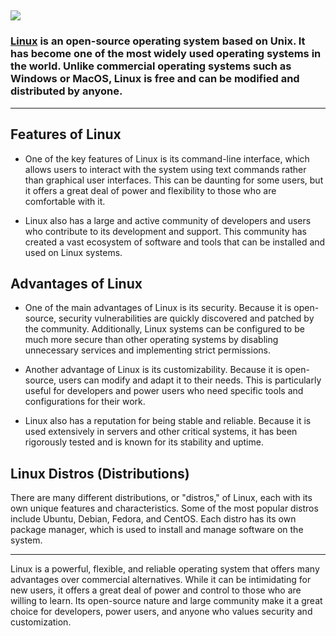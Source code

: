 ![](https://logodownload.org/wp-content/uploads/2022/05/linux-logo.png) 
---

### [Linux](https://www.linux.org/) is an open-source operating system based on Unix. It has become one of the most widely used operating systems in the world. Unlike commercial operating systems such as Windows or MacOS, Linux is free and can be modified and distributed by anyone.
---
## Features of Linux

* One of the key features of Linux is its command-line interface, which allows users to interact with the system using text commands rather than graphical user interfaces. This can be daunting for some users, but it offers a great deal of power and flexibility to those who are comfortable with it.

* Linux also has a large and active community of developers and users who contribute to its development and support. This community has created a vast ecosystem of software and tools that can be installed and used on Linux systems.

## Advantages of Linux
* One of the main advantages of Linux is its security. Because it is open-source, security vulnerabilities are quickly discovered and patched by the community. Additionally, Linux systems can be configured to be much more secure than other operating systems by disabling unnecessary services and implementing strict permissions.

* Another advantage of Linux is its customizability. Because it is open-source, users can modify and adapt it to their needs. This is particularly useful for developers and power users who need specific tools and configurations for their work.

* Linux also has a reputation for being stable and reliable. Because it is used extensively in servers and other critical systems, it has been rigorously tested and is known for its stability and uptime.

## Linux Distros (Distributions)

There are many different distributions, or "distros," of Linux, each with its own unique features and characteristics. Some of the most popular distros include Ubuntu, Debian, Fedora, and CentOS. Each distro has its own package manager, which is used to install and manage software on the system.

---
Linux is a powerful, flexible, and reliable operating system that offers many advantages over commercial alternatives. While it can be intimidating for new users, it offers a great deal of power and control to those who are willing to learn. Its open-source nature and large community make it a great choice for developers, power users, and anyone who values security and customization.